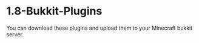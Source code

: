 # 1.8-Bukkit-Plugins
You can download these plugins and upload them to your Minecraft bukkit server.
